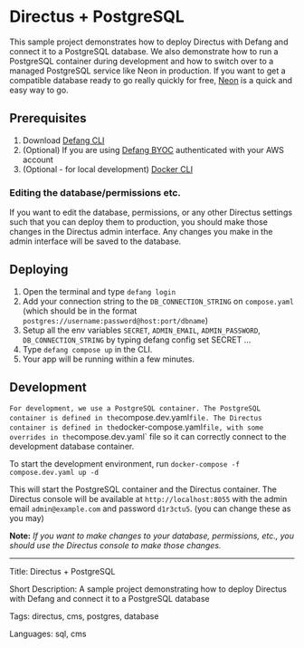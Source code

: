 # Directus + PostgreSQL

This sample project demonstrates how to deploy Directus with Defang and connect it to a PostgreSQL database. We also demonstrate how to run a PostgreSQL container during development and how to switch over to a managed PostgreSQL service like Neon in production. If you want to get a compatible database ready to go really quickly for free, [Neon](https://neon.tech/) is a quick and easy way to go.

## Prerequisites

1. Download [Defang CLI](https://github.com/DefangLabs/defang)
2. (Optional) If you are using [Defang BYOC](https://docs.aws.amazon.com/cli/latest/userguide/cli-chap-configure.html) authenticated with your AWS account
3. (Optional - for local development) [Docker CLI](https://docs.docker.com/engine/install/)

### Editing the database/permissions etc.

If you want to edit the database, permissions, or any other Directus settings such that you can deploy them to production, you should make those changes in the Directus admin interface. Any changes you make in the admin interface will be saved to the database.

## Deploying

1. Open the terminal and type `defang login`
2. Add your connection string to the `DB_CONNECTION_STRING` on `compose.yaml` (which should be in the format `postgres://username:password@host:port/dbname`)
3. Setup all the env variables `SECRET`, `ADMIN_EMAIL`, `ADMIN_PASSWORD`, `DB_CONNECTION_STRING` by typing defang config set SECRET ...
4. Type `defang compose up` in the CLI.
5. Your app will be running within a few minutes.

## Development

`For development, we use a PostgreSQL container. The PostgreSQL container is defined in the`compose.dev.yaml`file. The Directus container is defined in the`docker-compose.yaml`file, with some overrides in the`compose.dev.yaml` file so it can correctly connect to the development database container.

To start the development environment, run
`docker-compose -f compose.dev.yaml up -d`

This will start the PostgreSQL container and the Directus container. The Directus console will be available at `http://localhost:8055` with the admin email `admin@example.com` and password `d1r3ctu5`. (you can change these as you may)

**Note:** _If you want to make changes to your database, permissions, etc., you should use the Directus console to make those changes._

---

Title: Directus + PostgreSQL

Short Description: A sample project demonstrating how to deploy Directus with Defang and connect it to a PostgreSQL database

Tags: directus, cms, postgres, database

Languages: sql, cms
